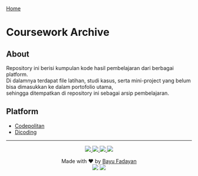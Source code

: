 [Home](https://bayufadayan.github.io/coursework-archive/)

# Coursework Archive

## About

Repository ini berisi kumpulan kode hasil pembelajaran dari berbagai platform.  
Di dalamnya terdapat file latihan, studi kasus, serta mini-project yang belum bisa dimasukkan ke dalam portofolio utama,  
sehingga ditempatkan di repository ini sebagai arsip pembelajaran.

## Platform

- [Codepolitan](https://bayufadayan.github.io/coursework-archive/codepolitan)
- [Dicoding](https://bayufadayan.github.io/coursework-archive/dicoding)

---

<p align="center">
</p>
<p align="center">
    <a href="https://github.com/bayufadayan">
        <img src="https://img.shields.io/badge/GitHub-181717?style=for-the-badge&logo=github&logoColor=white"/>
    </a>
    <a href="https://www.linkedin.com/in/muhamad-bayu-fadayan/">
        <img src="https://img.shields.io/badge/LinkedIn-0A66C2?style=for-the-badge&logo=linkedin&logoColor=white"/>
    </a>
    <a href="https://bayufadayan.my.id/">
        <img src="https://img.shields.io/badge/Portfolio-000000?style=for-the-badge&logo=vercel&logoColor=white"/>
    </a>
    <a href="https://drive.google.com/file/d/1fPClIxWKbeaKyArwL9cSIDmOFeT-tBt2/view?usp=drive_link">
        <img src="https://img.shields.io/badge/CURICULUM VITAE-4285F4?style=for-the-badge&logo=googledrive&logoColor=white"/>
    </a>
</p>

<p align="center">
  Made with ❤️ by <a href="https://github.com/bayufadayan">Bayu Fadayan</a><br/>
  <img src="https://img.shields.io/badge/Year-2025-blue?style=flat-square"/> 
  <img src="https://img.shields.io/badge/Role-Frontend%20Engineer-green?style=flat-square"/><br/><br/>
</p>